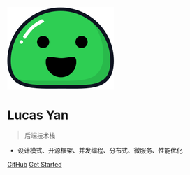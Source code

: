 ![logo](_media/icon.svg)

# Lucas Yan

> 后端技术栈

*   设计模式、开源框架、并发编程、分布式、微服务、性能优化

[GitHub](https://github.com/yanzhaoyao/)
[Get Started](#quick-start)

